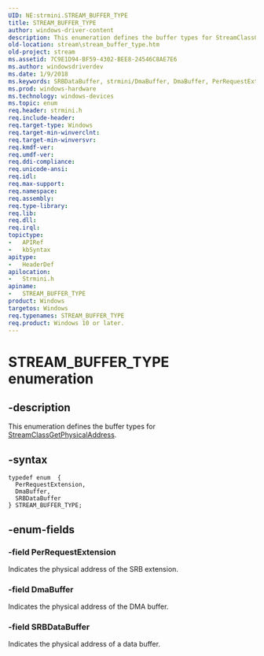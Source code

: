 ```yaml
---
UID: NE:strmini.STREAM_BUFFER_TYPE
title: STREAM_BUFFER_TYPE
author: windows-driver-content
description: This enumeration defines the buffer types for StreamClassGetPhysicalAddress.
old-location: stream\stream_buffer_type.htm
old-project: stream
ms.assetid: 7C9E1D94-BF59-4302-BEE8-24546C8AE7E6
ms.author: windowsdriverdev
ms.date: 1/9/2018
ms.keywords: SRBDataBuffer, strmini/DmaBuffer, DmaBuffer, PerRequestExtension, STREAM_BUFFER_TYPE, strmini/SRBDataBuffer, strmini/PerRequestExtension, strmini/STREAM_BUFFER_TYPE, STREAM_BUFFER_TYPE enumeration [Streaming Media Devices], stream.stream_buffer_type
ms.prod: windows-hardware
ms.technology: windows-devices
ms.topic: enum
req.header: strmini.h
req.include-header: 
req.target-type: Windows
req.target-min-winverclnt: 
req.target-min-winversvr: 
req.kmdf-ver: 
req.umdf-ver: 
req.ddi-compliance: 
req.unicode-ansi: 
req.idl: 
req.max-support: 
req.namespace: 
req.assembly: 
req.type-library: 
req.lib: 
req.dll: 
req.irql: 
topictype: 
-	APIRef
-	kbSyntax
apitype: 
-	HeaderDef
apilocation: 
-	Strmini.h
apiname: 
-	STREAM_BUFFER_TYPE
product: Windows
targetos: Windows
req.typenames: STREAM_BUFFER_TYPE
req.product: Windows 10 or later.
---
```


# STREAM_BUFFER_TYPE enumeration


## -description


This enumeration defines the buffer types for <a href="https://docs.microsoft.com/en-us/dotnet/core/rid-catalog">StreamClassGetPhysicalAddress</a>.


## -syntax


````
typedef enum  { 
  PerRequestExtension,
  DmaBuffer,
  SRBDataBuffer
} STREAM_BUFFER_TYPE;
````


## -enum-fields




### -field PerRequestExtension

Indicates the physical address of the SRB extension.


### -field DmaBuffer

Indicates the physical address of the DMA buffer.


### -field SRBDataBuffer

Indicates the physical address of a data buffer.

